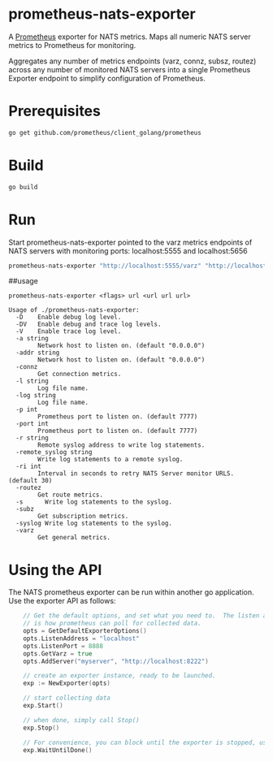 # prometheus-nats-exporter
A [Prometheus](https://prometheus.io/) exporter for NATS metrics. Maps all numeric NATS server metrics to Prometheus for monitoring. 

Aggregates any number of metrics endpoints (varz, connz, subsz, routez) across any number of monitored NATS servers into a
single Prometheus Exporter endpoint to simplify configuration of Prometheus.

# Prerequisites
``` bash
go get github.com/prometheus/client_golang/prometheus
```

# Build
``` bash
go build
```

# Run
Start prometheus-nats-exporter pointed to the varz metrics endpoints of NATS servers 
with monitoring ports: localhost:5555 and localhost:5656
``` bash
prometheus-nats-exporter "http://localhost:5555/varz" "http://localhost:5656/varz"
```

##usage
```
prometheus-nats-exporter <flags> url <url url url>

Usage of ./prometheus-nats-exporter:
  -D	Enable debug log level.
  -DV   Enable debug and trace log levels.
  -V	Enable trace log level.
  -a string
    	Network host to listen on. (default "0.0.0.0")
  -addr string
    	Network host to listen on. (default "0.0.0.0")
  -connz
    	Get connection metrics.        
  -l string
    	Log file name.
  -log string
    	Log file name.
  -p int
    	Prometheus port to listen on. (default 7777)
  -port int
    	Prometheus port to listen on. (default 7777)
  -r string
    	Remote syslog address to write log statements.
  -remote_syslog string
    	Write log statements to a remote syslog.
  -ri int
    	Interval in seconds to retry NATS Server monitor URLS. (default 30)
  -routez 
        Get route metrics.        
  -s	  Write log statements to the syslog.
  -subz 
        Get subscription metrics.
  -syslog Write log statements to the syslog.
  -varz
        Get general metrics. 
```

# Using the API
The NATS prometheus exporter can be run within another go application.  Use the exporter API as follows:
```go
	// Get the default options, and set what you need to.  The listen address and Port
	// is how prometheus can poll for collected data.
	opts = GetDefaultExporterOptions()
	opts.ListenAddress = "localhost"
	opts.ListenPort = 8888
    opts.GetVarz = true
    opts.AddServer("myserver", "http://localhost:8222")

	// create an exporter instance, ready to be launched.
	exp := NewExporter(opts)

	// start collecting data
	exp.Start()

	// when done, simply call Stop()
	exp.Stop()

	// For convenience, you can block until the exporter is stopped, using
	exp.WaitUntilDone()
```
